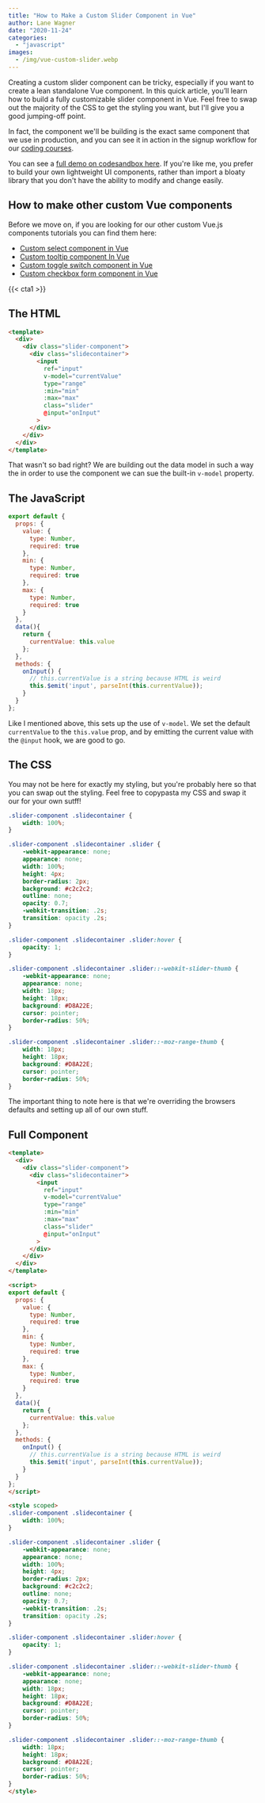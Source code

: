 ```yaml
---
title: "How to Make a Custom Slider Component in Vue"
author: Lane Wagner
date: "2020-11-24"
categories: 
  - "javascript"
images:
  - /img/vue-custom-slider.webp
---
```


Creating a custom slider component can be tricky, especially if you want to create a lean standalone Vue component. In this quick article, you’ll learn how to build a fully customizable slider component in Vue. Feel free to swap out the majority of the CSS to get the styling you want, but I'll give you a good jumping-off point.

In fact, the component we'll be building is the exact same component that we use in production, and you can see it in action in the signup workflow for our [coding courses](https://boot.dev/).

You can see a [full demo on codesandbox here](https://codesandbox.io/s/custom-vue-slider-component-8esy1). If you're like me, you prefer to build your own lightweight UI components, rather than import a bloaty library that you don't have the ability to modify and change easily.

## How to make other custom Vue components

Before we move on, if you are looking for our other custom Vue.js components tutorials you can find them here:

- [Custom select component in Vue](/javascript/custom-select-component-in-vue/)
- [Custom tooltip component In Vue](/javascript/custom-tooltip-component-in-vue/)
- [Custom toggle switch component in Vue](/javascript/how-to-create-a-custom-toggle-switch-component-in-vue-js/)
- [Custom checkbox form component in Vue](/javascript/how-to-create-a-custom-checkbox-form-in-vue/)

{{< cta1 >}}

## The HTML

```html
<template>
  <div>
    <div class="slider-component">
      <div class="slidecontainer">
        <input
          ref="input"
          v-model="currentValue"
          type="range"
          :min="min"
          :max="max"
          class="slider"
          @input="onInput"
        >
      </div>
    </div>
  </div>
</template>
```

That wasn't so bad right? We are building out the data model in such a way the in order to use the component we can sue the built-in `v-model` property.

## The JavaScript

```js
export default {
  props: {
    value: {
      type: Number,
      required: true
    },
    min: {
      type: Number,
      required: true
    },
    max: {
      type: Number,
      required: true
    }
  },
  data(){
    return {
      currentValue: this.value
    };
  },
  methods: {
    onInput() {
      // this.currentValue is a string because HTML is weird
      this.$emit('input', parseInt(this.currentValue));
    }
  }
};
```

Like I mentioned above, this sets up the use of `v-model`. We set the default `currentValue` to the `this.value` prop, and by emitting the current value with the `@input` hook, we are good to go.

## The CSS

You may not be here for exactly my styling, but you're probably here so that you can swap out the styling. Feel free to copypasta my CSS and swap it our for your own sutff!

```css
.slider-component .slidecontainer {
	width: 100%;
}

.slider-component .slidecontainer .slider {
	-webkit-appearance: none;
	appearance: none;
	width: 100%;
	height: 4px;
	border-radius: 2px;
	background: #c2c2c2;
	outline: none;
	opacity: 0.7;
	-webkit-transition: .2s;
	transition: opacity .2s;
}

.slider-component .slidecontainer .slider:hover {
	opacity: 1;
}

.slider-component .slidecontainer .slider::-webkit-slider-thumb {
	-webkit-appearance: none;
	appearance: none;
	width: 18px;
	height: 18px;
	background: #D8A22E;
	cursor: pointer;
	border-radius: 50%;
}

.slider-component .slidecontainer .slider::-moz-range-thumb {
	width: 18px;
	height: 18px;
	background: #D8A22E;
	cursor: pointer;
	border-radius: 50%;
}
```

The important thing to note here is that we're overriding the browsers defaults and setting up all of our own stuff.

## Full Component

```html
<template>
  <div>
    <div class="slider-component">
      <div class="slidecontainer">
        <input
          ref="input"
          v-model="currentValue"
          type="range"
          :min="min"
          :max="max"
          class="slider"
          @input="onInput"
        >
      </div>
    </div>
  </div>
</template>

<script>
export default {
  props: {
    value: {
      type: Number,
      required: true
    },
    min: {
      type: Number,
      required: true
    },
    max: {
      type: Number,
      required: true
    }
  },
  data(){
    return {
      currentValue: this.value
    };
  },
  methods: {
    onInput() {
      // this.currentValue is a string because HTML is weird
      this.$emit('input', parseInt(this.currentValue));
    }
  }
};
</script>

<style scoped>
.slider-component .slidecontainer {
	width: 100%;
}

.slider-component .slidecontainer .slider {
	-webkit-appearance: none;
	appearance: none;
	width: 100%;
	height: 4px;
	border-radius: 2px;
	background: #c2c2c2;
	outline: none;
	opacity: 0.7;
	-webkit-transition: .2s;
	transition: opacity .2s;
}

.slider-component .slidecontainer .slider:hover {
	opacity: 1;
}

.slider-component .slidecontainer .slider::-webkit-slider-thumb {
	-webkit-appearance: none;
	appearance: none;
	width: 18px;
	height: 18px;
	background: #D8A22E;
	cursor: pointer;
	border-radius: 50%;
}

.slider-component .slidecontainer .slider::-moz-range-thumb {
	width: 18px;
	height: 18px;
	background: #D8A22E;
	cursor: pointer;
	border-radius: 50%;
}
</style>
```
